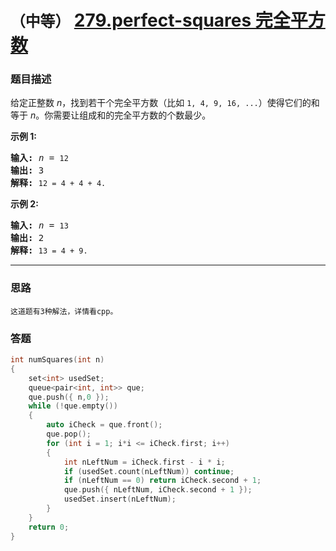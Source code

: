 # `（中等）` [279.perfect-squares 完全平方数](https://leetcode-cn.com/problems/perfect-squares/)

### 题目描述
<p>给定正整数&nbsp;<em>n</em>，找到若干个完全平方数（比如&nbsp;<code>1, 4, 9, 16, ...</code>）使得它们的和等于<em> n</em>。你需要让组成和的完全平方数的个数最少。</p>

<p><strong>示例&nbsp;1:</strong></p>

<pre><strong>输入:</strong> <em>n</em> = <code>12</code>
<strong>输出:</strong> 3 
<strong>解释: </strong><code>12 = 4 + 4 + 4.</code></pre>

<p><strong>示例 2:</strong></p>

<pre><strong>输入:</strong> <em>n</em> = <code>13</code>
<strong>输出:</strong> 2
<strong>解释: </strong><code>13 = 4 + 9.</code></pre>




---
### 思路
``` 
这道题有3种解法，详情看cpp。  
```


### 答题
``` C++
int numSquares(int n)
{
	set<int> usedSet;
	queue<pair<int, int>> que;
	que.push({ n,0 });
	while (!que.empty())
	{
		auto iCheck = que.front();
		que.pop();
		for (int i = 1; i*i <= iCheck.first; i++)
		{
			int nLeftNum = iCheck.first - i * i;
			if (usedSet.count(nLeftNum)) continue;
			if (nLeftNum == 0) return iCheck.second + 1;
			que.push({ nLeftNum, iCheck.second + 1 });
			usedSet.insert(nLeftNum);
		}
	}
	return 0;
}
``` 
